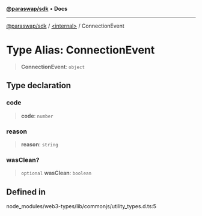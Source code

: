 [**@paraswap/sdk**](../../README.md) • **Docs**

***

[@paraswap/sdk](../../globals.md) / [\<internal\>](../README.md) / ConnectionEvent

# Type Alias: ConnectionEvent

> **ConnectionEvent**: `object`

## Type declaration

### code

> **code**: `number`

### reason

> **reason**: `string`

### wasClean?

> `optional` **wasClean**: `boolean`

## Defined in

node\_modules/web3-types/lib/commonjs/utility\_types.d.ts:5
